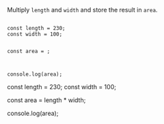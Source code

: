 
Multiply `length` and `width` and store the result in `area`.

<codeblock language="javascript" type="exercise" testMode="fixedInput">
<code>
const length = 230;
const width = 100;

const area = ;

console.log(area);
</code>

<solution>
const length = 230;
const width = 100;

const area = length * width;

console.log(area);
</solution>
</codeblock>

